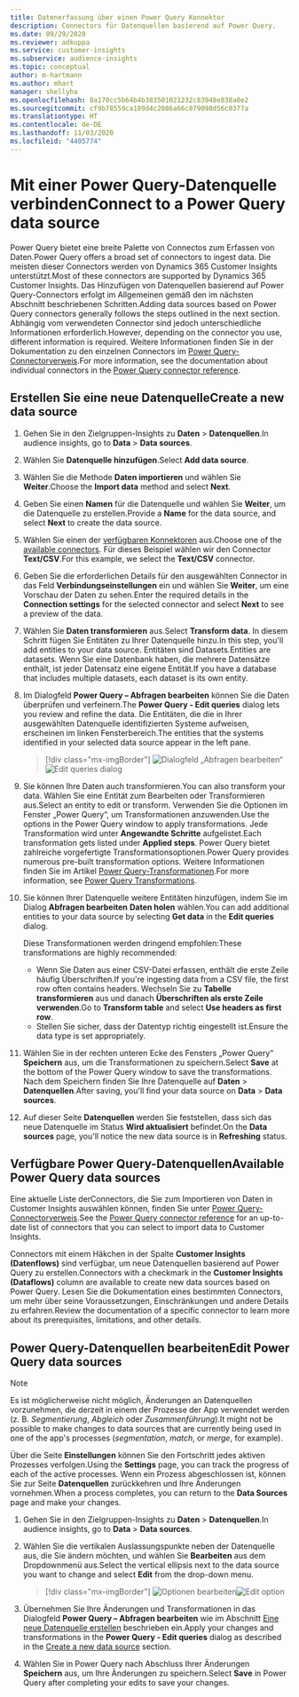 ```yaml
---
title: Datenerfassung über einen Power Query Konnektor
description: Connectors für Datenquellen basierend auf Power Query.
ms.date: 09/29/2020
ms.reviewer: adkuppa
ms.service: customer-insights
ms.subservice: audience-insights
ms.topic: conceptual
author: m-hartmann
ms.author: mhart
manager: shellyha
ms.openlocfilehash: 8a170cc5b64b4b383501021232c83948e838a0e2
ms.sourcegitcommit: cf9b78559ca189d4c2086a66c879098d56c0377a
ms.translationtype: HT
ms.contentlocale: de-DE
ms.lasthandoff: 11/03/2020
ms.locfileid: "4405774"
---
```

# <a name="connect-to-a-power-query-data-source"></a><span data-ttu-id="57588-103">Mit einer Power Query-Datenquelle verbinden</span><span class="sxs-lookup"><span data-stu-id="57588-103">Connect to a Power Query data source</span></span>

<span data-ttu-id="57588-104">Power Query bietet eine breite Palette von Connectos zum Erfassen von Daten.</span><span class="sxs-lookup"><span data-stu-id="57588-104">Power Query offers a broad set of connectors to ingest data.</span></span> <span data-ttu-id="57588-105">Die meisten dieser Connectors werden von Dynamics 365 Customer Insights unterstützt.</span><span class="sxs-lookup"><span data-stu-id="57588-105">Most of these connectors are supported by Dynamics 365 Customer Insights.</span></span> <span data-ttu-id="57588-106">Das Hinzufügen von Datenquellen basierend auf Power Query-Connectors erfolgt im Allgemeinen gemäß den im nächsten Abschnitt beschriebenen Schritten.</span><span class="sxs-lookup"><span data-stu-id="57588-106">Adding data sources based on Power Query connectors generally follows the steps outlined in the next section.</span></span> <span data-ttu-id="57588-107">Abhängig vom verwendeten Connector sind jedoch unterschiedliche Informationen erforderlich.</span><span class="sxs-lookup"><span data-stu-id="57588-107">However, depending on the connector you use, different information is required.</span></span> <span data-ttu-id="57588-108">Weitere Informationen finden Sie in der Dokumentation zu den einzelnen Connectors im [Power Query-Connectorverweis](https://docs.microsoft.com/power-query/connectors/).</span><span class="sxs-lookup"><span data-stu-id="57588-108">For more information, see the documentation about individual connectors in the [Power Query connector reference](https://docs.microsoft.com/power-query/connectors/).</span></span>

## <a name="create-a-new-data-source"></a><span data-ttu-id="57588-109">Erstellen Sie eine neue Datenquelle</span><span class="sxs-lookup"><span data-stu-id="57588-109">Create a new data source</span></span>

1. <span data-ttu-id="57588-110">Gehen Sie in den Zielgruppen-Insights zu **Daten** > **Datenquellen**.</span><span class="sxs-lookup"><span data-stu-id="57588-110">In audience insights, go to **Data** > **Data sources**.</span></span>

1. <span data-ttu-id="57588-111">Wählen Sie **Datenquelle hinzufügen**.</span><span class="sxs-lookup"><span data-stu-id="57588-111">Select **Add data source**.</span></span>

1. <span data-ttu-id="57588-112">Wählen Sie die Methode **Daten importieren** und wählen Sie **Weiter**.</span><span class="sxs-lookup"><span data-stu-id="57588-112">Choose the **Import data** method and select **Next**.</span></span>

1. <span data-ttu-id="57588-113">Geben Sie einen **Namen** für die Datenquelle und wählen Sie **Weiter**, um die Datenquelle zu erstellen.</span><span class="sxs-lookup"><span data-stu-id="57588-113">Provide a **Name** for the data source, and select **Next** to create the data source.</span></span>

1. <span data-ttu-id="57588-114">Wählen Sie einen der [verfügbaren Konnektoren](#available-power-query-data-sources) aus.</span><span class="sxs-lookup"><span data-stu-id="57588-114">Choose one of the [available connectors](#available-power-query-data-sources).</span></span> <span data-ttu-id="57588-115">Für dieses Beispiel wählen wir den Connector **Text/CSV**.</span><span class="sxs-lookup"><span data-stu-id="57588-115">For this example, we select the **Text/CSV** connector.</span></span>

1. <span data-ttu-id="57588-116">Geben Sie die erforderlichen Details für den ausgewählten Connector in das Feld **Verbindungseinstellungen** ein und wählen Sie **Weiter**, um eine Vorschau der Daten zu sehen.</span><span class="sxs-lookup"><span data-stu-id="57588-116">Enter the required details in the **Connection settings** for the selected connector and select **Next** to see a preview of the data.</span></span>

1. <span data-ttu-id="57588-117">Wählen Sie **Daten transformieren** aus.</span><span class="sxs-lookup"><span data-stu-id="57588-117">Select **Transform data**.</span></span> <span data-ttu-id="57588-118">In diesem Schritt fügen Sie Entitäten zu Ihrer Datenquelle hinzu.</span><span class="sxs-lookup"><span data-stu-id="57588-118">In this step, you'll add entities to your data source.</span></span> <span data-ttu-id="57588-119">Entitäten sind Datasets.</span><span class="sxs-lookup"><span data-stu-id="57588-119">Entities are datasets.</span></span> <span data-ttu-id="57588-120">Wenn Sie eine Datenbank haben, die mehrere Datensätze enthält, ist jeder Datensatz eine eigene Entität.</span><span class="sxs-lookup"><span data-stu-id="57588-120">If you have a database that includes multiple datasets, each dataset is its own entity.</span></span>

1. <span data-ttu-id="57588-121">Im Dialogfeld **Power Query – Abfragen bearbeiten** können Sie die Daten überprüfen und verfeinern.</span><span class="sxs-lookup"><span data-stu-id="57588-121">The **Power Query - Edit queries** dialog lets you review and refine the data.</span></span> <span data-ttu-id="57588-122">Die Entitäten, die die in Ihrer ausgewählten Datenquelle identifizierten Systeme aufweisen, erscheinen im linken Fensterbereich.</span><span class="sxs-lookup"><span data-stu-id="57588-122">The entities that the systems identified in your selected data source appear in the left pane.</span></span>

   > [!div class="mx-imgBorder"]
   > <span data-ttu-id="57588-123">![Dialogfeld „Abfragen bearbeiten“](media/data-manager-configure-edit-queries.png "Dialogfeld „Abfragen bearbeiten“")</span><span class="sxs-lookup"><span data-stu-id="57588-123">![Edit queries dialog](media/data-manager-configure-edit-queries.png "Edit queries dialog")</span></span>

1. <span data-ttu-id="57588-124">Sie können Ihre Daten auch transformieren.</span><span class="sxs-lookup"><span data-stu-id="57588-124">You can also transform your data.</span></span> <span data-ttu-id="57588-125">Wählen Sie eine Entität zum Bearbeiten oder Transformieren aus.</span><span class="sxs-lookup"><span data-stu-id="57588-125">Select an entity to edit or transform.</span></span> <span data-ttu-id="57588-126">Verwenden Sie die Optionen im Fenster „Power Query“, um Transformationen anzuwenden.</span><span class="sxs-lookup"><span data-stu-id="57588-126">Use the options in the Power Query window to apply transformations.</span></span> <span data-ttu-id="57588-127">Jede Transformation wird unter **Angewandte Schritte** aufgelistet.</span><span class="sxs-lookup"><span data-stu-id="57588-127">Each transformation gets listed under **Applied steps**.</span></span> <span data-ttu-id="57588-128">Power Query bietet zahlreiche vorgefertigte Transformationsoptionen.</span><span class="sxs-lookup"><span data-stu-id="57588-128">Power Query provides numerous pre-built transformation options.</span></span> <span data-ttu-id="57588-129">Weitere Informationen finden Sie im Artikel [Power Query-Transformationen](https://docs.microsoft.com/power-query/power-query-what-is-power-query#transformations).</span><span class="sxs-lookup"><span data-stu-id="57588-129">For more information, see [Power Query Transformations](https://docs.microsoft.com/power-query/power-query-what-is-power-query#transformations).</span></span>

1. <span data-ttu-id="57588-130">Sie können Ihrer Datenquelle weitere Entitäten hinzufügen, indem Sie im Dialog **Abfragen bearbeiten** **Daten holen** wählen.</span><span class="sxs-lookup"><span data-stu-id="57588-130">You can add additional entities to your data source by selecting **Get data** in the **Edit queries** dialog.</span></span>

   <span data-ttu-id="57588-131">Diese Transformationen werden dringend empfohlen:</span><span class="sxs-lookup"><span data-stu-id="57588-131">These transformations are highly recommended:</span></span>

   - <span data-ttu-id="57588-132">Wenn Sie Daten aus einer CSV-Datei erfassen, enthält die erste Zeile häufig Überschriften.</span><span class="sxs-lookup"><span data-stu-id="57588-132">If you're ingesting data from a CSV file, the first row often contains headers.</span></span> <span data-ttu-id="57588-133">Wechseln Sie zu **Tabelle transformieren** aus und danach **Überschriften als erste Zeile verwenden**.</span><span class="sxs-lookup"><span data-stu-id="57588-133">Go to **Transform table** and select **Use headers as first row**.</span></span>
   - <span data-ttu-id="57588-134">Stellen Sie sicher, dass der Datentyp richtig eingestellt ist.</span><span class="sxs-lookup"><span data-stu-id="57588-134">Ensure the data type is set appropriately.</span></span>

1. <span data-ttu-id="57588-135">Wählen Sie in der rechten unteren Ecke des Fensters „Power Query“ **Speichern** aus, um die Transformationen zu speichern.</span><span class="sxs-lookup"><span data-stu-id="57588-135">Select **Save** at the bottom of the Power Query window to save the transformations.</span></span> <span data-ttu-id="57588-136">Nach dem Speichern finden Sie Ihre Datenquelle auf **Daten** > **Datenquellen**.</span><span class="sxs-lookup"><span data-stu-id="57588-136">After saving, you'll find your data source on **Data** > **Data sources**.</span></span>

1. <span data-ttu-id="57588-137">Auf dieser Seite **Datenquellen** werden Sie feststellen, dass sich das neue Datenquelle im Status **Wird aktualisiert** befindet.</span><span class="sxs-lookup"><span data-stu-id="57588-137">On the **Data sources** page, you'll notice the new data source is in **Refreshing** status.</span></span>

## <a name="available-power-query-data-sources"></a><span data-ttu-id="57588-138">Verfügbare Power Query-Datenquellen</span><span class="sxs-lookup"><span data-stu-id="57588-138">Available Power Query data sources</span></span>

<span data-ttu-id="57588-139">Eine aktuelle Liste derConnectors, die Sie zum Importieren von Daten in Customer Insights auswählen können, finden Sie unter [Power Query-Connectorverweis](https://docs.microsoft.com/power-query/connectors/).</span><span class="sxs-lookup"><span data-stu-id="57588-139">See the [Power Query connector reference](https://docs.microsoft.com/power-query/connectors/) for an up-to-date list of connectors that you can select to import data to Customer Insights.</span></span> 

<span data-ttu-id="57588-140">Connectors mit einem Häkchen in der Spalte **Customer Insights (Datenflows)** sind verfügbar, um neue Datenquellen basierend auf Power Query zu erstellen.</span><span class="sxs-lookup"><span data-stu-id="57588-140">Connectors with a checkmark in the **Customer Insights (Dataflows)** column are available to create new data sources based on Power Query.</span></span> <span data-ttu-id="57588-141">Lesen Sie die Dokumentation eines bestimmten Connectors, um mehr über seine Voraussetzungen, Einschränkungen und andere Details zu erfahren.</span><span class="sxs-lookup"><span data-stu-id="57588-141">Review the documentation of a specific connector to learn more about its prerequisites, limitations, and other details.</span></span>

## <a name="edit-power-query-data-sources"></a><span data-ttu-id="57588-142">Power Query-Datenquellen bearbeiten</span><span class="sxs-lookup"><span data-stu-id="57588-142">Edit Power Query data sources</span></span>

> [!NOTE]
> <span data-ttu-id="57588-143">Es ist möglicherweise nicht möglich, Änderungen an Datenquellen vorzunehmen, die derzeit in einem der Prozesse der App verwendet werden (z. B. *Segmentierung*, *Abgleich* oder *Zusammenführung*).</span><span class="sxs-lookup"><span data-stu-id="57588-143">It might not be possible to make changes to data sources that are currently being used in one of the app's processes (*segmentation*, *match*, or *merge*, for example).</span></span> 
>
> <span data-ttu-id="57588-144">Über die Seite **Einstellungen** können Sie den Fortschritt jedes aktiven Prozesses verfolgen.</span><span class="sxs-lookup"><span data-stu-id="57588-144">Using the **Settings** page, you can track the progress of each of the active processes.</span></span> <span data-ttu-id="57588-145">Wenn ein Prozess abgeschlossen ist, können Sie zur Seite **Datenquellen** zurückkehren und Ihre Änderungen vornehmen.</span><span class="sxs-lookup"><span data-stu-id="57588-145">When a process completes, you can return to the **Data Sources** page and make your changes.</span></span>

1. <span data-ttu-id="57588-146">Gehen Sie in den Zielgruppen-Insights zu **Daten** > **Datenquellen**.</span><span class="sxs-lookup"><span data-stu-id="57588-146">In audience insights, go to **Data** > **Data sources**.</span></span>

2. <span data-ttu-id="57588-147">Wählen Sie die vertikalen Auslassungspunkte neben der Datenquelle aus, die Sie ändern möchten, und wählen Sie **Bearbeiten** aus dem Dropdownmenü aus.</span><span class="sxs-lookup"><span data-stu-id="57588-147">Select the vertical ellipsis next to the data source you want to change and select **Edit** from the drop-down menu.</span></span>

   > [!div class="mx-imgBorder"]
   > <span data-ttu-id="57588-148">![Optionen bearbeiten](media/edit-option-data-sources.png "Optionen bearbeiten")</span><span class="sxs-lookup"><span data-stu-id="57588-148">![Edit option](media/edit-option-data-sources.png "Edit option")</span></span>

3. <span data-ttu-id="57588-149">Übernehmen Sie Ihre Änderungen und Transformationen in das Dialogfeld **Power Query – Abfragen bearbeiten** wie im Abschnitt [Eine neue Datenquelle erstellen](#create-a-new-data-source) beschrieben ein.</span><span class="sxs-lookup"><span data-stu-id="57588-149">Apply your changes and transformations in the **Power Query - Edit queries** dialog as described in the [Create a new data source](#create-a-new-data-source) section.</span></span>

4. <span data-ttu-id="57588-150">Wählen Sie in Power Query nach Abschluss Ihrer Änderungen **Speichern** aus, um Ihre Änderungen zu speichern.</span><span class="sxs-lookup"><span data-stu-id="57588-150">Select **Save** in Power Query after completing your edits to save your changes.</span></span>
